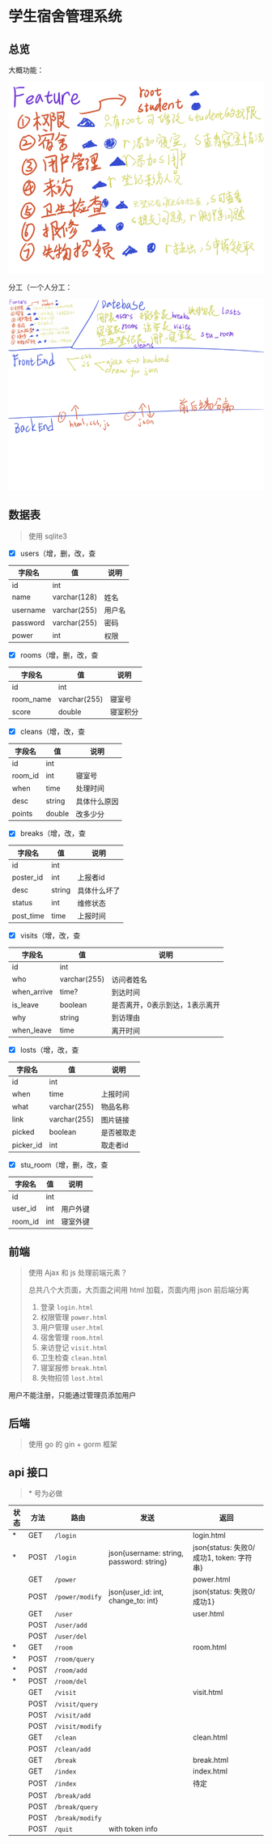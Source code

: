# 学生宿舍管理系统

## 总览

大概功能：

![about](./about.png)

分工（一个人分工：

![split](./split.png)

## 数据表

> 使用 sqlite3

- [x] users（增，删，改，查

| 字段名   | 值           | 说明   |
| -------- | ------------ | ------ |
| id       | int          |        |
| name     | varchar(128) | 姓名   |
| username | varchar(255) | 用户名 |
| password | varchar(255) | 密码   |
| power    | int          | 权限   |

- [x] rooms（增，删，改，查

| 字段名    | 值           | 说明     |
| --------- | ------------ | -------- |
| id        | int          |          |
| room_name | varchar(255) | 寝室号   |
| score     | double       | 寝室积分 |

- [x] cleans（增，改，查

| 字段名  | 值     | 说明         |
| ------- | ------ | ------------ |
| id      | int    |              |
| room_id | int    | 寝室号       |
| when    | time   | 处理时间     |
| desc    | string | 具体什么原因 |
| points  | double | 改多少分     |

- [x] breaks（增，改，查

| 字段名    | 值     | 说明         |
| --------- | ------ | ------------ |
| id        | int    |              |
| poster_id | int    | 上报者id     |
| desc      | string | 具体什么坏了 |
| status    | int    | 维修状态     |
| post_time | time   | 上报时间     |

- [x] visits（增，改，查

| 字段名      | 值           | 说明                           |
| ----------- | ------------ | ------------------------------ |
| id          | int          |                                |
| who         | varchar(255) | 访问者姓名                     |
| when_arrive | time?        | 到达时间                       |
| is_leave    | boolean      | 是否离开，0表示到达，1表示离开 |
| why         | string       | 到访理由                       |
| when_leave  | time         | 离开时间                       |

- [x] losts（增，改，查

| 字段名    | 值           | 说明       |
| --------- | ------------ | ---------- |
| id        | int          |            |
| when      | time         | 上报时间   |
| what      | varchar(255) | 物品名称   |
| link      | varchar(255) | 图片链接   |
| picked    | boolean      | 是否被取走 |
| picker_id | int          | 取走者id   |

- [x] stu_room（增，删，改，查

| 字段名  | 值   | 说明     |
| ------- | ---- | -------- |
| id      | int  |          |
| user_id | int  | 用户外键 |
| room_id | int  | 寝室外键 |

## 前端

> 使用 Ajax 和 js 处理前端元素？
>
> 总共八个大页面，大页面之间用 html 加载，页面内用 json 前后端分离
>
> 1. 登录 `login.html`
> 2. 权限管理 `power.html`
> 3. 用户管理 `user.html`
> 4. 宿舍管理 `room.html`
> 5. 来访登记 `visit.html`
> 6. 卫生检查 `clean.html`
> 7. 寝室报修 `break.html`
> 8. 失物招领 `lost.html`

用户不能注册，只能通过管理员添加用户

## 后端

> 使用 go 的 gin + gorm 框架

## api 接口

> \* 号为必做

| 状态     | 方法 | 路由 | 发送 | 返回 |
| -------- | ---- | ---- | -------- | ---- |
| * | GET | `/login` |  | login.html |
| * | POST | `/login` | json{username: string, password: string} | json{status: 失败0/成功1, token: 字符串} |
|  | GET | `/power` |  | power.html |
|  | POST | `/power/modify` | json{user_id: int, change_to: int} | json{status: 失败0/成功1} |
|  | GET | `/user` |  | user.html |
| | POST | `/user/add` | |  |
| | POST | `/user/del` | |  |
| * | GET | `/room` |  | room.html |
| * | POST | `/room/query` | |  |
| * | POST | `/room/add` | |  |
| * | POST | `/room/del` | |  |
|  | GET | `/visit` |  | visit.html |
| | POST | `/visit/query` | |  |
| | POST | `/visit/add` | |  |
| | POST | `/visit/modify` | |  |
|  | GET | `/clean` |  | clean.html |
| | POST | `/clean/add` | |  |
|  | GET | `/break` |  | break.html |
|  | GET | `/index` |  | index.html |
| | POST | `/index` |  | 待定 |
| | POST | `/break/add` | |  |
| | POST | `/break/query` | |  |
| | POST | `/break/modify` | |  |
| | POST | `/quit` | with token info |  |

